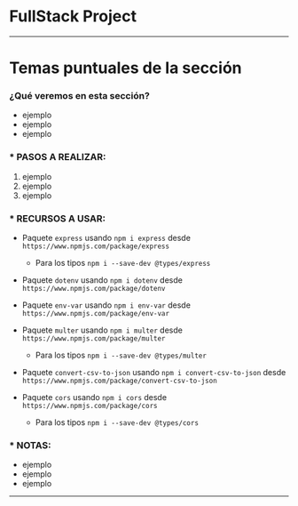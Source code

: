 # FullStack Project

---

# Temas puntuales de la sección

### ¿Qué veremos en esta sección?

- ejemplo
- ejemplo
- ejemplo

### \* PASOS A REALIZAR:

1. ejemplo
2. ejemplo
3. ejemplo

### \* RECURSOS A USAR:

- Paquete `express` usando `npm i express` desde `https://www.npmjs.com/package/express`

  - Para los tipos `npm i --save-dev @types/express`

- Paquete `dotenv` usando `npm i dotenv` desde `https://www.npmjs.com/package/dotenv`

- Paquete `env-var` usando `npm i env-var` desde `https://www.npmjs.com/package/env-var`

- Paquete `multer` usando `npm i multer` desde `https://www.npmjs.com/package/multer`

  - Para los tipos `npm i --save-dev @types/multer`

- Paquete `convert-csv-to-json` usando `npm i convert-csv-to-json` desde `https://www.npmjs.com/package/convert-csv-to-json`

- Paquete `cors` usando `npm i cors` desde `https://www.npmjs.com/package/cors`

    - Para los tipos `npm i --save-dev @types/cors`

### \* NOTAS:

- ejemplo
- ejemplo
- ejemplo

---
